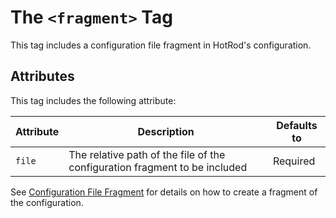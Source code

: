 # The `<fragment>` Tag

This tag includes a configuration file fragment in HotRod's configuration.


## Attributes

This tag includes the following attribute:

| Attribute | Description | Defaults to |
| -- | -- | -- |
| `file` | The relative path of the file of the configuration fragment to be included | Required |

See [Configuration File Fragment](../configuration-file-fragment.md) for details on how to create a fragment of the configuration.






